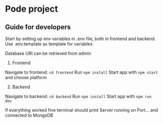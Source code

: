 # Pode project

## Guide for developers
Start by setting up env variables in .env file, both in frontend and backend. 
Use .env.template as template for variables

Database URI can be retrieved from admin

1. Frontend

Navigate to frontend: ```cd frontend```
Run ```npm install```
Start app with ```npm start``` and choose platform

2. Backend

Navigate to backend: ```cd backend```
Run ```npm install```
Start app with ```npm run dev```

If everything worked fine terminal should print Server running on Port... and connected to MongoDB
